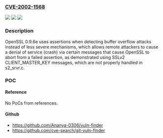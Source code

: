 ### [CVE-2002-1568](https://cve.mitre.org/cgi-bin/cvename.cgi?name=CVE-2002-1568)
![](https://img.shields.io/static/v1?label=Product&message=n%2Fa&color=blue)
![](https://img.shields.io/static/v1?label=Version&message=n%2Fa&color=blue)
![](https://img.shields.io/static/v1?label=Vulnerability&message=n%2Fa&color=brighgreen)

### Description

OpenSSL 0.9.6e uses assertions when detecting buffer overflow attacks instead of less severe mechanisms, which allows remote attackers to cause a denial of service (crash) via certain messages that cause OpenSSL to abort from a failed assertion, as demonstrated using SSLv2 CLIENT_MASTER_KEY messages, which are not properly handled in s2_srvr.c.

### POC

#### Reference
No PoCs from references.

#### Github
- https://github.com/Ananya-0306/vuln-finder
- https://github.com/cve-search/git-vuln-finder

